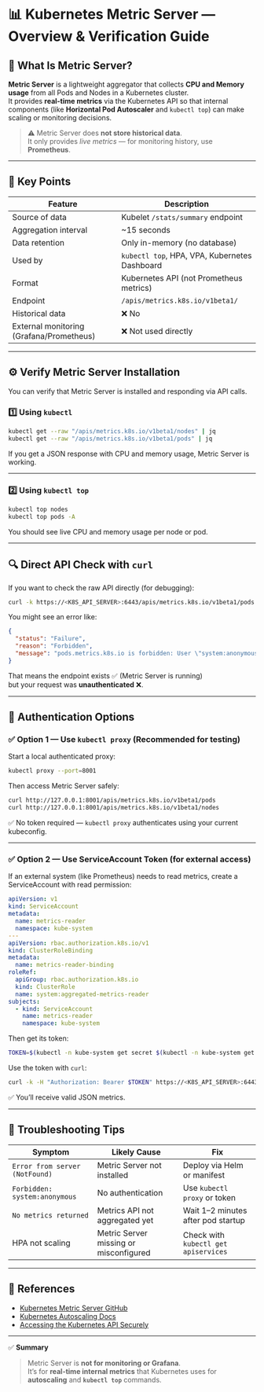 # 📊 Kubernetes Metric Server — Overview & Verification Guide

## 🧩 What Is Metric Server?

**Metric Server** is a lightweight aggregator that collects **CPU and Memory usage** from all Pods and Nodes in a Kubernetes cluster.  
It provides **real-time metrics** via the Kubernetes API so that internal components (like **Horizontal Pod Autoscaler** and `kubectl top`) can make scaling or monitoring decisions.

> ⚠️ Metric Server does **not store historical data**.  
> It only provides *live metrics* — for monitoring history, use **Prometheus**.

---

## 🧠 Key Points

| Feature | Description |
|----------|-------------|
| Source of data | Kubelet `/stats/summary` endpoint |
| Aggregation interval | ~15 seconds |
| Data retention | Only in-memory (no database) |
| Used by | `kubectl top`, HPA, VPA, Kubernetes Dashboard |
| Format | Kubernetes API (not Prometheus metrics) |
| Endpoint | `/apis/metrics.k8s.io/v1beta1/` |
| Historical data | ❌ No |
| External monitoring (Grafana/Prometheus) | ❌ Not used directly |

---

## ⚙️ Verify Metric Server Installation

You can verify that Metric Server is installed and responding via API calls.

### 1️⃣ Using `kubectl`

```bash
kubectl get --raw "/apis/metrics.k8s.io/v1beta1/nodes" | jq
kubectl get --raw "/apis/metrics.k8s.io/v1beta1/pods" | jq
```

If you get a JSON response with CPU and memory usage, Metric Server is working.

---

### 2️⃣ Using `kubectl top`

```bash
kubectl top nodes
kubectl top pods -A
```

You should see live CPU and memory usage per node or pod.

---

## 🔍 Direct API Check with `curl`

If you want to check the raw API directly (for debugging):

```bash
curl -k https://<K8S_API_SERVER>:6443/apis/metrics.k8s.io/v1beta1/pods
```

You might see an error like:

```json
{
  "status": "Failure",
  "reason": "Forbidden",
  "message": "pods.metrics.k8s.io is forbidden: User \"system:anonymous\" cannot list resource \"pods\"..."
}
```

That means the endpoint exists ✅ (Metric Server is running)  
but your request was **unauthenticated** ❌.

---

## 🔐 Authentication Options

### ✅ Option 1 — Use `kubectl proxy` (Recommended for testing)

Start a local authenticated proxy:
```bash
kubectl proxy --port=8001
```

Then access Metric Server safely:
```bash
curl http://127.0.0.1:8001/apis/metrics.k8s.io/v1beta1/pods
curl http://127.0.0.1:8001/apis/metrics.k8s.io/v1beta1/nodes
```

✅ No token required — `kubectl proxy` authenticates using your current kubeconfig.

---

### ✅ Option 2 — Use ServiceAccount Token (for external access)

If an external system (like Prometheus) needs to read metrics, create a ServiceAccount with read permission:

```yaml
apiVersion: v1
kind: ServiceAccount
metadata:
  name: metrics-reader
  namespace: kube-system
---
apiVersion: rbac.authorization.k8s.io/v1
kind: ClusterRoleBinding
metadata:
  name: metrics-reader-binding
roleRef:
  apiGroup: rbac.authorization.k8s.io
  kind: ClusterRole
  name: system:aggregated-metrics-reader
subjects:
  - kind: ServiceAccount
    name: metrics-reader
    namespace: kube-system
```

Then get its token:
```bash
TOKEN=$(kubectl -n kube-system get secret $(kubectl -n kube-system get sa metrics-reader -o jsonpath="{.secrets[0].name}") -o jsonpath="{.data.token}" | base64 --decode)
```

Use the token with `curl`:

```bash
curl -k -H "Authorization: Bearer $TOKEN" https://<K8S_API_SERVER>:6443/apis/metrics.k8s.io/v1beta1/pods
```

✅ You’ll receive valid JSON metrics.

---

## 🧠 Troubleshooting Tips

| Symptom | Likely Cause | Fix |
|----------|---------------|-----|
| `Error from server (NotFound)` | Metric Server not installed | Deploy via Helm or manifest |
| `Forbidden: system:anonymous` | No authentication | Use `kubectl proxy` or token |
| `No metrics returned` | Metrics API not aggregated yet | Wait 1–2 minutes after pod startup |
| HPA not scaling | Metric Server missing or misconfigured | Check with `kubectl get apiservices` |

---

## 📘 References

- [Kubernetes Metric Server GitHub](https://github.com/kubernetes-sigs/metrics-server)
- [Kubernetes Autoscaling Docs](https://kubernetes.io/docs/tasks/run-application/horizontal-pod-autoscale/)
- [Accessing the Kubernetes API Securely](https://kubernetes.io/docs/tasks/administer-cluster/access-cluster-api/)

---

✅ **Summary**

> Metric Server is **not for monitoring or Grafana**.  
> It’s for **real-time internal metrics** that Kubernetes uses for **autoscaling** and **`kubectl top`** commands.
